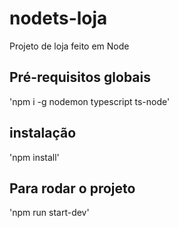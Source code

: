 # nodets-loja

Projeto de loja feito em Node

## Pré-requisitos globais

'npm i -g nodemon typescript ts-node'

## instalação

'npm install'

## Para rodar o projeto

'npm run start-dev'
